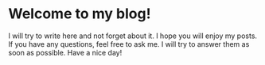 # Welcome to my blog!
I will try to write here and not forget about it. I hope you will enjoy my posts. If you have any questions, feel free to ask me. I will try to answer them as soon as possible. Have a nice day!